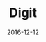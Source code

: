 ---
title: Digit
date: 2016-12-12
company: Common Cents Lab
byline: Increasing savings at tax-time through automated savings interventions
tags: [portfolio]
has_writeup: false
---